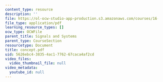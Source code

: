 ```yaml
---
content_type: resource
description: ''
file: https://ol-ocw-studio-app-production.s3.amazonaws.com/courses/16-01-unified-engineering-i-ii-iii-iv-fall-2005-spring-2006/5626ebc438354ac1776267caca4af2cd_concept.pdf
file_type: application/pdf
learning_resource_types: []
ocw_type: OCWFile
parent_title: Signals and Systems
parent_type: CourseSection
resourcetype: Document
title: concept.pdf
uid: 5626ebc4-3835-4ac1-7762-67caca4af2cd
video_files:
  video_thumbnail_file: null
video_metadata:
  youtube_id: null
---
```

